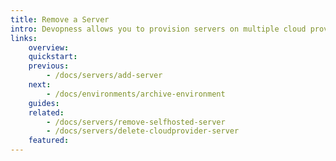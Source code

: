 ```yaml
---
title: Remove a Server
intro: Devopness allows you to provision servers on multiple cloud providers or connect to existing servers. Choose one of the related topics below to get specific instructions for the cloud provider on which you want to remove a server.
links:
    overview:
    quickstart:
    previous:
        - /docs/servers/add-server
    next:
        - /docs/environments/archive-environment
    guides:
    related:
        - /docs/servers/remove-selfhosted-server
        - /docs/servers/delete-cloudprovider-server
    featured:
---
```

